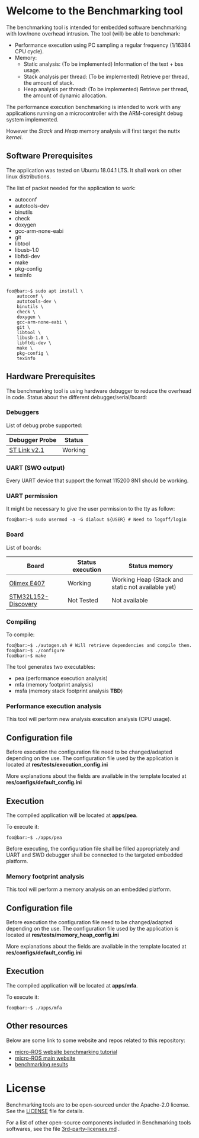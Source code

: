 # Welcome to the Benchmarking tool

The benchmarking tool is intended for embedded software benchmarking with 
low/none overhead intrusion. The tool (will) be able to benchmark:

- Performance execution using PC sampling a regular frequency (1/16384 CPU cycle).
- Memory:
  - Static analysis: (To be implemented) Information of the text + bss usage.
  - Stack analysis per thread: (To be implemented) Retrieve per thread, the amount 
				of stack. 
  - Heap analysis per thread: (To be implemented) Retrieve per thread, the amount 
				of dynamic allocation. 


The performance execution benchmarking is intended to work with any applications
running on a microcontroller with the ARM-coresight debug system implemented.

However the *Stack* and *Heap* memory analysis will first target the nuttx *kernel*. 

## Software Prerequisites
The application was tested on Ubuntu 18.04.1 LTS. It shall work on other
linux distributions.

The list of packet needed for the application to work:

- autoconf
- autotools-dev
- binutils
- check
- doxygen 
- gcc-arm-none-eabi
- git
- libtool
- libusb-1.0
- libftdi-dev
- make
- pkg-config
- texinfo

```console

foo@bar:~$ sudo apt install \
	autoconf \
	autotools-dev \
	binutils \
	check \
	doxygen \
	gcc-arm-none-eabi \
	git \
	libtool \
	libusb-1.0 \
	libftdi-dev \
	make \
	pkg-config \
	texinfo
```

## Hardware Prerequisites 
The benchmarking tool is using hardware debugger to reduce the overhead in code.
Status  about the different debugger/serial/board:

### Debuggers
List of debug probe supported:

| Debugger Probe     | Status     |
| -----------------  | ---------- |
| [ST Link v2.1](http://www.st.com/en/development-tools/st-link-v2.html)       | Working    |

### UART (SWO output)
Every UART device that support the format 115200 8N1 should be working.

### UART permission
It might be necessary to give the user permission to the tty as follow:

```console
foo@bar:~$ sudo usermod -a -G dialout ${USER} # Need to logoff/login

```

### Board
List of boards:

| Board              | Status execution | Status memory |
| -----------------  | ---------------- | ------------- |
| [Olimex E407](https://www.olimex.com/Products/ARM/ST/STM32-E407/open-source-hardware) | Working | Working Heap (Stack and static not available yet)  |
| [STM32L152-Discovery](https://www.st.com/en/evaluation-tools/32l152cdiscovery.html) | Not Tested | Not available |

### Compiling 
To compile:
```console
foo@bar:~$ ./autogen.sh # Will retrieve dependencies and compile them.
foo@bar:~$ ./configure
foo@bar:~$ make
```	

The tool generates two executables:
 - pea (performance execution analysis) 
 - mfa (memory footprint analysis)
 - msfa (memory stack footprint analysis **TBD**)

### Performance execution analysis
This tool will perform new analysis execution analysis (CPU usage).

## Configuration file
Before execution the configuration file need to be changed/adapted depending on
the use. The configuration file used by the application is located at 
__res/tests/execution_config.ini__

More explanations about the fields are available in the template located at
__res/configs/default_config.ini__

## Execution
The compiled application will be located at __apps/pea__. 

To execute it:

```console
foo@bar:~$ ./apps/pea
```

Before executing, the configuration file shall be filled appropriately and
UART and SWD debugger shall be connected to the targeted embedded platform.

### Memory footprint analysis 
This tool will perform a memory analysis on an embedded platform.

## Configuration file
Before execution the configuration file need to be changed/adapted depending on
the use. The configuration file used by the application is located at 
__res/tests/memory_heap_config.ini__

More explanations about the fields are available in the template located at
__res/configs/default_config.ini__

## Execution
The compiled application will be located at __apps/mfa__. 

To execute it:
```console
foo@bar:~$ ./apps/mfa
```

## Other resources
Below are some link to some website and repos related to this repository:

  * [micro-ROS website benchmarking tutorial](https://micro-ros.github.io/docs/tutorials/advanced/benchmarking/)
  * [micro-ROS main website](https://micro-ros.github.io)
  * [benchmarking results](https://github.com/micro-ROS/benchmarking-results)


# License

Benchmarking tools are to be open-sourced under the Apache-2.0 license. See the
[LICENSE](./LICENSE) file for details.

For a list of other open-source components included in Benchmarking tools softwares, see
the file [3rd-party-licenses.md](./3rd-party-licenses.md) .

